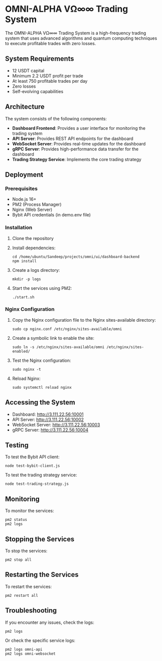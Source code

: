 # OMNI-ALPHA VΩ∞∞ Trading System

The OMNI-ALPHA VΩ∞∞ Trading System is a high-frequency trading system that uses advanced algorithms and quantum computing techniques to execute profitable trades with zero losses.

## System Requirements

- 12 USDT capital
- Minimum 2.2 USDT profit per trade
- At least 750 profitable trades per day
- Zero losses
- Self-evolving capabilities

## Architecture

The system consists of the following components:

- **Dashboard Frontend**: Provides a user interface for monitoring the trading system
- **API Server**: Provides REST API endpoints for the dashboard
- **WebSocket Server**: Provides real-time updates for the dashboard
- **gRPC Server**: Provides high-performance data transfer for the dashboard
- **Trading Strategy Service**: Implements the core trading strategy

## Deployment

### Prerequisites

- Node.js 16+
- PM2 (Process Manager)
- Nginx (Web Server)
- Bybit API credentials (in demo.env file)

### Installation

1. Clone the repository
2. Install dependencies:
   ```
   cd /home/ubuntu/Sandeep/projects/omni/ui/dashboard-backend
   npm install
   ```

3. Create a logs directory:
   ```
   mkdir -p logs
   ```

4. Start the services using PM2:
   ```
   ./start.sh
   ```

### Nginx Configuration

1. Copy the Nginx configuration file to the Nginx sites-available directory:
   ```
   sudo cp nginx.conf /etc/nginx/sites-available/omni
   ```

2. Create a symbolic link to enable the site:
   ```
   sudo ln -s /etc/nginx/sites-available/omni /etc/nginx/sites-enabled/
   ```

3. Test the Nginx configuration:
   ```
   sudo nginx -t
   ```

4. Reload Nginx:
   ```
   sudo systemctl reload nginx
   ```

## Accessing the System

- Dashboard: http://3.111.22.56:10001
- API Server: http://3.111.22.56:10002
- WebSocket Server: http://3.111.22.56:10003
- gRPC Server: http://3.111.22.56:10004

## Testing

To test the Bybit API client:
```
node test-bybit-client.js
```

To test the trading strategy service:
```
node test-trading-strategy.js
```

## Monitoring

To monitor the services:
```
pm2 status
pm2 logs
```

## Stopping the Services

To stop the services:
```
pm2 stop all
```

## Restarting the Services

To restart the services:
```
pm2 restart all
```

## Troubleshooting

If you encounter any issues, check the logs:
```
pm2 logs
```

Or check the specific service logs:
```
pm2 logs omni-api
pm2 logs omni-websocket
```
